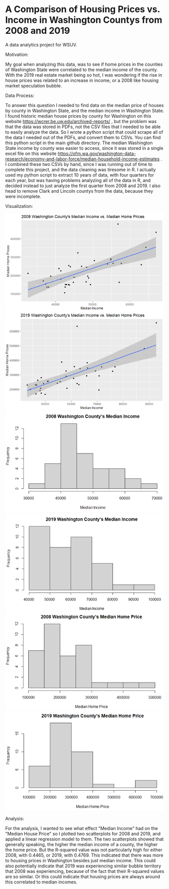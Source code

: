 # A Comparison of Housing Prices vs. Income in Washington Countys from 2008 and 2019
A data analytics project for WSUV.

Motivation:

My goal when analyzing this data, was to see if home prices in the counties of Washington State were correlated to the
median income of the county. With the 2019 real estate market being so hot, I was wondering if the rise in house prices was related to an increase in income, or a 2008 like housing market speculation bubble.

Data Process:

To answer this question I needed to find data on the median price of houses by county in Washington State, and the median income in Washington State. I found historic median house prices by county for Washington on this website https://wcrer.be.uw.edu/archived-reports/ , but the problem was that the data was stored in PDFs, not the CSV files that I needed to be able to easily analyze the data. So I wrote a python script that could scrape all of the data I needed out of the PDFs, and convert them to CSVs. You can find this python script in the main github directory. The median Washington State income by county was easier to access, since it was stored in a single excel file on this website 
https://ofm.wa.gov/washington-data-research/economy-and-labor-force/median-household-income-estimates . I combined these two CSVs by hand, since I was running out of time to complete this project, and the data cleaning was tiresome in R. I actually used my python script to extract 10 years of data, with four quarters for each year, but was having problems analyzing all of the data in R, and decided instead to just analyze the first quarter from 2008 and 2019. I also head to remove Clark and Lincoln countys from the data, because they were incomplete.

Visualization:

<img src="https://github.com/joejeflef/DataAnalyticsProject/blob/main/2008MedianHousePricevsMedianIncome.PNG">

<img src="https://github.com/joejeflef/DataAnalyticsProject/blob/main/2019MedianHousePricevsMedianIncome.PNG">

<img src="https://github.com/joejeflef/DataAnalyticsProject/blob/main/2008MedianIncomeHistogram.PNG">

<img src="https://github.com/joejeflef/DataAnalyticsProject/blob/main/2019MedianIncomeHistogram.PNG">

<img src="https://github.com/joejeflef/DataAnalyticsProject/blob/main/2008MedianHomePrice.PNG">

<img src="https://github.com/joejeflef/DataAnalyticsProject/blob/main/2019MedianHomePrice.PNG">

Analysis:

For the analysis, I wanted to see what effect "Median Income" had on the "Median House Price" so I plotted two scatterplots for 2008 and 2019, and applied a linear regression model to them. The two scatterplots showed that generally speaking, the higher the median income of a county, the higher the home price. But the R-squared value was not particularly high for either 2008, with 0.4465, or 2019, with 0.4769. This indicated that there was more to housing prices in Washington besides just median income. This could also potentially indicate that 2019 was experiencing similar bubble territory that 2008 was experiencing, because of the fact that their R-squared values are so similar. Or this could indicate that housing prices are always around this correlated to median incomes.


